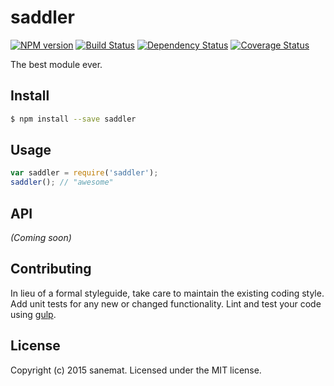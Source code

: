 # saddler 
[![NPM version][npm-image]][npm-url] [![Build Status][travis-image]][travis-url] [![Dependency Status][daviddm-url]][daviddm-image] [![Coverage Status][coveralls-image]][coveralls-url]

The best module ever.


## Install

```bash
$ npm install --save saddler
```


## Usage

```javascript
var saddler = require('saddler');
saddler(); // "awesome"
```

## API

_(Coming soon)_


## Contributing

In lieu of a formal styleguide, take care to maintain the existing coding style. Add unit tests for any new or changed functionality. Lint and test your code using [gulp](http://gulpjs.com/).


## License

Copyright (c) 2015 sanemat. Licensed under the MIT license.



[npm-url]: https://npmjs.org/package/saddler
[npm-image]: https://badge.fury.io/js/saddler.svg
[travis-url]: https://travis-ci.org/sanemat/saddler
[travis-image]: https://travis-ci.org/sanemat/saddler.svg?branch=master
[daviddm-url]: https://david-dm.org/sanemat/saddler.svg?theme=shields.io
[daviddm-image]: https://david-dm.org/sanemat/saddler
[coveralls-url]: https://coveralls.io/r/sanemat/saddler
[coveralls-image]: https://coveralls.io/repos/sanemat/saddler/badge.png
